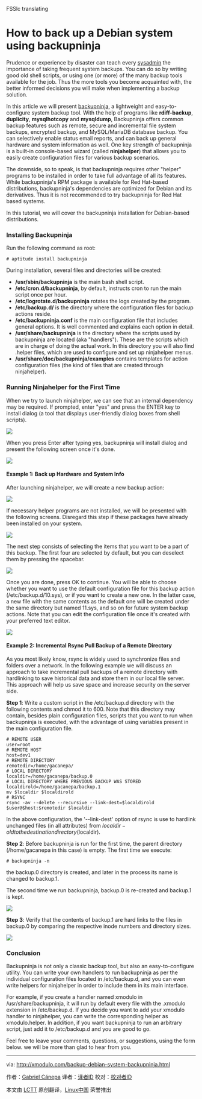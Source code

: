 FSSlc translating

How to back up a Debian system using backupninja
================================================================================
Prudence or experience by disaster can teach every [sysadmin][1] the importance of taking frequent system backups. You can do so by writing good old shell scripts, or using one (or more) of the many backup tools available for the job. Thus the more tools you become acquainted with, the better informed decisions you will make when implementing a backup solution.

In this article we will present [backupninja][2], a lightweight and easy-to-configure system backup tool. With the help of programs like **rdiff-backup**, **duplicity**, **mysqlhotcopy** and **mysqldump**, Backupninja offers common backup features such as remote, secure and incremental file system backups, encrypted backup, and MySQL/MariaDB database backup. You can selectively enable status email reports, and can back up general hardware and system information as well. One key strength of backupninja is a built-in console-based wizard (called **ninjahelper**) that allows you to easily create configuration files for various backup scenarios.

The downside, so to speak, is that backupninja requires other "helper" programs to be installed in order to take full advantage of all its features. While backupninja's RPM package is available for Red Hat-based distributions, backupninja's dependencies are optimized for Debian and its derivatives. Thus it is not recommended to try backupninja for Red Hat based systems.

In this tutorial, we will cover the backupninja installation for Debian-based distributions.

### Installing Backupninja ###

Run the following command as root: 

    # aptitude install backupninja 

During installation, several files and directories will be created:

- **/usr/sbin/backupninja** is the main bash shell script.
- **/etc/cron.d/backupninja**, by default, instructs cron to run the main script once per hour.
- **/etc/logrotate.d/backupninja** rotates the logs created by the program.
- **/etc/backup.d/** is the directory where the configuration files for backup actions reside.
- **/etc/backupninja.conf** is the main configuration file that includes general options. It is well commented and explains each option in detail.
- **/usr/share/backupninja** is the directory where the scripts used by backupninja are located (aka "handlers"). These are the scripts which are in charge of doing the actual work. In this directory you will also find .helper files, which are used to configure and set up ninjahelper menus.
- **/usr/share/doc/backupninja/examples** contains templates for action configuration files (the kind of files that are created through ninjahelper). 

### Running Ninjahelper for the First Time ###

When we try to launch ninjahelper, we can see that an internal dependency may be required. If prompted, enter "yes" and press the ENTER key to install dialog (a tool that displays user-friendly dialog boxes from shell scripts).

![](https://farm8.staticflickr.com/7537/15700597667_6618fbc142_z.jpg)

When you press Enter after typing yes, backupninja will install dialog and present the following screen once it's done.

![](https://farm8.staticflickr.com/7469/15884374871_29f1c9acf1_z.jpg)

#### Example 1: Back up Hardware and System Info ####

After launching ninjahelper, we will create a new backup action:

![](https://farm9.staticflickr.com/8637/15885715132_eb3156678e_z.jpg)

If necessary helper programs are not installed, we will be presented with the following screens. Disregard this step if these packages have already been installed on your system.

![](https://farm8.staticflickr.com/7508/15700315139_4c6117ef32_z.jpg)

The next step consists of selecting the items that you want to be a part of this backup. The first four are selected by default, but you can deselect them by pressing the spacebar.

![](https://farm8.staticflickr.com/7507/15699051870_65abaf52e5_z.jpg)

Once you are done, press OK to continue. You will be able to choose whether you want to use the default configuration file for this backup action (/etc/backup.d/10.sys), or if you want to create a new one. In the latter case, a new file with the same contents as the default one will be created under the same directory but named 11.sys, and so on for future system backup actions. Note that you can edit the configuration file once it's created with your preferred text editor. 

![](https://farm9.staticflickr.com/8654/15885715072_1e6126e929_o.png)

#### Example 2: Incremental Rsync Pull Backup of a Remote Directory ####

As you most likely know, rsync is widely used to synchronize files and folders over a network. In the following example we will discuss an approach to take incremental pull backups of a remote directory with hardlinking to save historical data and store them in our local file server. This approach will help us save space and increase security on the server side.

**Step 1**: Write a custom script in the /etc/backup.d directory with the following contents and chmod it to 600. Note that this directory may contain, besides plain configuration files, scripts that you want to run when backupninja is executed, with the advantage of using variables present in the main configuration file.

    # REMOTE USER
    user=root
    # REMOTE HOST
    host=dev1
    # REMOTE DIRECTORY
    remotedir=/home/gacanepa/
    # LOCAL DIRECTORY
    localdir=/home/gacanepa/backup.0
    # LOCAL DIRECTORY WHERE PREVIOUS BACKUP WAS STORED
    localdirold=/home/gacanepa/backup.1
    mv $localdir $localdirold
    # RSYNC
    rsync -av --delete --recursive --link-dest=$localdirold $user@$host:$remotedir $localdir

In the above configuration, the '--link-dest' option of rsync is use to hardlink unchanged files (in all attributes) from $localdir-old to the destination directory ($localdir).

**Step 2**: Before backupninja is run for the first time, the parent directory (/home/gacanepa in this case) is empty. The first time we execute:

    # backupninja -n 

the backup.0 directory is created, and later in the process its name is changed to backup.1.

The second time we run backupninja, backup.0 is re-created and backup.1 is kept.

![](https://farm8.staticflickr.com/7581/15700597497_0e0cd89ab9.jpg)

**Step 3**: Verify that the contents of backup.1 are hard links to the files in backup.0 by comparing the respective inode numbers and directory sizes.

![](https://farm9.staticflickr.com/8636/15700315029_e922ce771b.jpg)

### Conclusion ###

Backupninja is not only a classic backup tool, but also an easy-to-configure utility. You can write your own handlers to run backupninja as per the individual configuration files located in /etc/backup.d, and you can even write helpers for ninjahelper in order to include them in its main interface.

For example, if you create a handler named xmodulo in /usr/share/backupninja, it will run by default every file with the .xmodulo extension in /etc/backup.d. If you decide you want to add your xmodulo handler to ninjahelper, you can write the corresponding helper as xmodulo.helper. In addition, if you want backupninja to run an arbitrary script, just add it to /etc/backup.d and you are good to go.

Feel free to leave your comments, questions, or suggestions, using the form below. we will be more than glad to hear from you.

--------------------------------------------------------------------------------

via: http://xmodulo.com/backup-debian-system-backupninja.html

作者：[Gabriel Cánepa][a]
译者：[译者ID](https://github.com/译者ID)
校对：[校对者ID](https://github.com/校对者ID)

本文由 [LCTT](https://github.com/LCTT/TranslateProject) 原创翻译，[Linux中国](http://linux.cn/) 荣誉推出

[a]:http://xmodulo.com/author/gabriel
[1]:http://xmodulo.com/recommend/sysadminbook
[2]:https://labs.riseup.net/code/projects/backupninja
